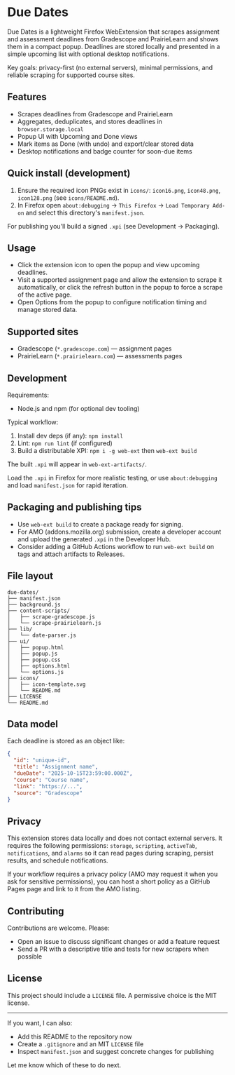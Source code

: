 
# Due Dates

Due Dates is a lightweight Firefox WebExtension that scrapes assignment and assessment deadlines from Gradescope and PrairieLearn and shows them in a compact popup. Deadlines are stored locally and presented in a simple upcoming list with optional desktop notifications.

Key goals: privacy-first (no external servers), minimal permissions, and reliable scraping for supported course sites.

## Features

- Scrapes deadlines from Gradescope and PrairieLearn
- Aggregates, deduplicates, and stores deadlines in `browser.storage.local`
- Popup UI with Upcoming and Done views
- Mark items as Done (with undo) and export/clear stored data
- Desktop notifications and badge counter for soon-due items

## Quick install (development)

1. Ensure the required icon PNGs exist in `icons/`: `icon16.png`, `icon48.png`, `icon128.png` (see `icons/README.md`).
2. In Firefox open `about:debugging` → `This Firefox` → `Load Temporary Add-on` and select this directory's `manifest.json`.

For publishing you'll build a signed `.xpi` (see Development → Packaging).

## Usage

- Click the extension icon to open the popup and view upcoming deadlines.
- Visit a supported assignment page and allow the extension to scrape it automatically, or click the refresh button in the popup to force a scrape of the active page.
- Open Options from the popup to configure notification timing and manage stored data.

## Supported sites

- Gradescope (`*.gradescope.com`) — assignment pages
- PrairieLearn (`*.prairielearn.com`) — assessments pages

## Development

Requirements:

- Node.js and npm (for optional dev tooling)

Typical workflow:

1. Install dev deps (if any): `npm install`
2. Lint: `npm run lint` (if configured)
3. Build a distributable XPI: `npm i -g web-ext` then `web-ext build`

The built `.xpi` will appear in `web-ext-artifacts/`.

Load the `.xpi` in Firefox for more realistic testing, or use `about:debugging` and load `manifest.json` for rapid iteration.

## Packaging and publishing tips

- Use `web-ext build` to create a package ready for signing.
- For AMO (addons.mozilla.org) submission, create a developer account and upload the generated `.xpi` in the Developer Hub.
- Consider adding a GitHub Actions workflow to run `web-ext build` on tags and attach artifacts to Releases.

## File layout

```
due-dates/
├── manifest.json
├── background.js
├── content-scripts/
│   ├── scrape-gradescope.js
│   └── scrape-prairielearn.js
├── lib/
│   └── date-parser.js
├── ui/
│   ├── popup.html
│   ├── popup.js
│   ├── popup.css
│   ├── options.html
│   └── options.js
├── icons/
│   ├── icon-template.svg
│   └── README.md
├── LICENSE
└── README.md
```

## Data model

Each deadline is stored as an object like:

```json
{
  "id": "unique-id",
  "title": "Assignment name",
  "dueDate": "2025-10-15T23:59:00.000Z",
  "course": "Course name",
  "link": "https://...",
  "source": "Gradescope"
}
```

## Privacy

This extension stores data locally and does not contact external servers. It requires the following permissions: `storage`, `scripting`, `activeTab`, `notifications`, and `alarms` so it can read pages during scraping, persist results, and schedule notifications.

If your workflow requires a privacy policy (AMO may request it when you ask for sensitive permissions), you can host a short policy as a GitHub Pages page and link to it from the AMO listing.

## Contributing

Contributions are welcome. Please:

- Open an issue to discuss significant changes or add a feature request
- Send a PR with a descriptive title and tests for new scrapers when possible

## License

This project should include a `LICENSE` file. A permissive choice is the MIT license.

---

If you want, I can also:

- Add this README to the repository now
- Create a `.gitignore` and an MIT `LICENSE` file
- Inspect `manifest.json` and suggest concrete changes for publishing

Let me know which of these to do next.